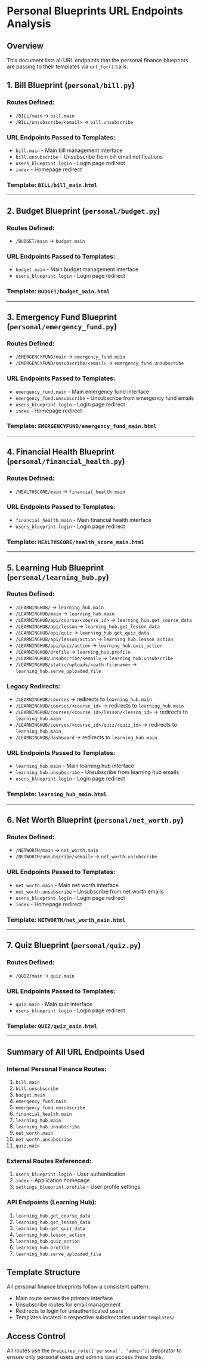 # Personal Blueprints URL Endpoints Analysis

## Overview
This document lists all URL endpoints that the personal finance blueprints are passing to their templates via `url_for()` calls.

## 1. Bill Blueprint (`personal/bill.py`)

### Routes Defined:
- `/BILL/main` → `bill.main`
- `/BILL/unsubscribe/<email>` → `bill.unsubscribe`

### URL Endpoints Passed to Templates:
- `bill.main` - Main bill management interface
- `bill.unsubscribe` - Unsubscribe from bill email notifications
- `users_blueprint.login` - Login page redirect
- `index` - Homepage redirect

### Template: `BILL/bill_main.html`

---

## 2. Budget Blueprint (`personal/budget.py`)

### Routes Defined:
- `/BUDGET/main` → `budget.main`

### URL Endpoints Passed to Templates:
- `budget.main` - Main budget management interface
- `users_blueprint.login` - Login page redirect

### Template: `BUDGET/budget_main.html`

---

## 3. Emergency Fund Blueprint (`personal/emergency_fund.py`)

### Routes Defined:
- `/EMERGENCYFUND/main` → `emergency_fund.main`
- `/EMERGENCYFUND/unsubscribe/<email>` → `emergency_fund.unsubscribe`

### URL Endpoints Passed to Templates:
- `emergency_fund.main` - Main emergency fund interface
- `emergency_fund.unsubscribe` - Unsubscribe from emergency fund emails
- `users_blueprint.login` - Login page redirect
- `index` - Homepage redirect

### Template: `EMERGENCYFUND/emergency_fund_main.html`

---

## 4. Financial Health Blueprint (`personal/financial_health.py`)

### Routes Defined:
- `/HEALTHSCORE/main` → `financial_health.main`

### URL Endpoints Passed to Templates:
- `financial_health.main` - Main financial health interface
- `users_blueprint.login` - Login page redirect

### Template: `HEALTHSCORE/health_score_main.html`

---

## 5. Learning Hub Blueprint (`personal/learning_hub.py`)

### Routes Defined:
- `/LEARNINGHUB/` → `learning_hub.main`
- `/LEARNINGHUB/main` → `learning_hub.main`
- `/LEARNINGHUB/api/course/<course_id>` → `learning_hub.get_course_data`
- `/LEARNINGHUB/api/lesson` → `learning_hub.get_lesson_data`
- `/LEARNINGHUB/api/quiz` → `learning_hub.get_quiz_data`
- `/LEARNINGHUB/api/lesson/action` → `learning_hub.lesson_action`
- `/LEARNINGHUB/api/quiz/action` → `learning_hub.quiz_action`
- `/LEARNINGHUB/profile` → `learning_hub.profile`
- `/LEARNINGHUB/unsubscribe/<email>` → `learning_hub.unsubscribe`
- `/LEARNINGHUB/static/uploads/<path:filename>` → `learning_hub.serve_uploaded_file`

### Legacy Redirects:
- `/LEARNINGHUB/courses` → redirects to `learning_hub.main`
- `/LEARNINGHUB/courses/<course_id>` → redirects to `learning_hub.main`
- `/LEARNINGHUB/courses/<course_id>/lesson/<lesson_id>` → redirects to `learning_hub.main`
- `/LEARNINGHUB/courses/<course_id>/quiz/<quiz_id>` → redirects to `learning_hub.main`
- `/LEARNINGHUB/dashboard` → redirects to `learning_hub.main`

### URL Endpoints Passed to Templates:
- `learning_hub.main` - Main learning hub interface
- `learning_hub.unsubscribe` - Unsubscribe from learning hub emails
- `users_blueprint.login` - Login page redirect

### Template: `learning_hub_main.html`

---

## 6. Net Worth Blueprint (`personal/net_worth.py`)

### Routes Defined:
- `/NETWORTH/main` → `net_worth.main`
- `/NETWORTH/unsubscribe/<email>` → `net_worth.unsubscribe`

### URL Endpoints Passed to Templates:
- `net_worth.main` - Main net worth interface
- `net_worth.unsubscribe` - Unsubscribe from net worth emails
- `users_blueprint.login` - Login page redirect
- `index` - Homepage redirect

### Template: `NETWORTH/net_worth_main.html`

---

## 7. Quiz Blueprint (`personal/quiz.py`)

### Routes Defined:
- `/QUIZ/main` → `quiz.main`

### URL Endpoints Passed to Templates:
- `quiz.main` - Main quiz interface
- `users_blueprint.login` - Login page redirect

### Template: `QUIZ/quiz_main.html`

---

## Summary of All URL Endpoints Used

### Internal Personal Finance Routes:
1. `bill.main`
2. `bill.unsubscribe`
3. `budget.main`
4. `emergency_fund.main`
5. `emergency_fund.unsubscribe`
6. `financial_health.main`
7. `learning_hub.main`
8. `learning_hub.unsubscribe`
9. `net_worth.main`
10. `net_worth.unsubscribe`
11. `quiz.main`

### External Routes Referenced:
1. `users_blueprint.login` - User authentication
2. `index` - Application homepage
3. `settings_blueprint.profile` - User profile settings

### API Endpoints (Learning Hub):
1. `learning_hub.get_course_data`
2. `learning_hub.get_lesson_data`
3. `learning_hub.get_quiz_data`
4. `learning_hub.lesson_action`
5. `learning_hub.quiz_action`
6. `learning_hub.profile`
7. `learning_hub.serve_uploaded_file`

## Template Structure
All personal finance blueprints follow a consistent pattern:
- Main route serves the primary interface
- Unsubscribe routes for email management
- Redirects to login for unauthenticated users
- Templates located in respective subdirectories under `templates/`

## Access Control
All routes use the `@requires_role(['personal', 'admin'])` decorator to ensure only personal users and admins can access these tools.